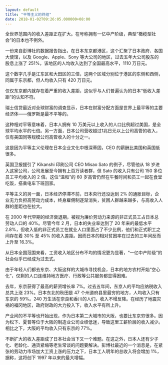 ```yaml
---
layout: default
title: "平等主义的终结"
date: 2018-01-02T09:26:05.000000+08:00
---
```


全世界范围内的收入差距正在扩大。在号称拥有一亿中产阶级，典型“橄榄型社会”的日本也不例外。


一份来自彭博社的数据报告指出，在日本东京都港区，这个汇聚了日本政府、各国大使馆，以及 Google、Apple、Sony 等大公司的地区，过去五年大公司股东的股息上涨了 251%，该地区的人均收入达到了全国最高水平，1110 万日元。


这个数字几乎是江东区和大田区的三倍，这两个区域分别位于港区的东侧和西侧，同属于东京都，但人均收入只有 420 万日元。


仅仅东京都内就存在着严重的收入差距，这似乎与人们普遍认为的日本“低收入差距”的认知不符。


瑞士信贷最近对全球财富的调查显示，日本在财富分配方面是世界上最平等的主要经济体——俄罗斯是最不平等的。


这种相对平等意味着，日本人拥有 10 万美元以上收入的人口比例超过美国，是全球平均水平的七倍。另一方面，日本公司营收超过1兆日元以上公司高管的收入，仅有美国同等规模公司高管收入的十分之一。


这是因为平等主义伦理在日本企业文化中根深蒂固，CEO 的薪酬比美国和英国低很多。


英国卫报援引了 Kikanshi 印刷公司 CEO Misao Sato 的例子，尽管他从 18 岁进入这家公司，公司发展至今拥有上百万读者群，但 Sato 的收入只有公司 150 多位员工平均收入的 2 倍。这位“温和”的 60 岁高管仍然在午餐时间和员工一起在食堂吃饭，搭乘电车下班回家。


平等主义的另一面，日本经济停滞不前，日本央行还没达到 2% 的通胀目标，企业无力负担高劳动力成本，终身雇佣制逐渐消失，贫困人群越来越多，与高收入人群的差距也在拉大。


在 2000 年代早期的经济衰退期，被视为廉价劳动力来源的非正式员工占日本总劳动人口的 40%。尽管今年 2 月，日本的失业率达到了 20 年来的最低水平 2.8%，但收入低的非正式员工在就业人口里面占了不少比例，他们和正式职工之间存在着 30% 至 45% 的收入差距。因而日本的相对贫困率在过去的三年间反而上升至 16.3%。


从日本全国范围来看，工资收入地区分布不均的情况更为显著，“一亿中产阶级”的社会似乎已经成为过去式。


由于年轻人们都去东京、大阪这样的大城市寻找机会，日本的地方农村开始“空心化”，仅剩的人口连维持地方医疗、行政等公共服务都显得困难。


去年，东京获得了最高的薪资增长率 7%。过去五年间，东京人的平均应纳税收入总共上涨 23%。日本东北的秋田是 47 个州道府县里最穷的地方，人均收入只有东京的 59%。240 万生活在奈良和香川的人们，收入不增反降。在经历了地震灾祸的福冈地区，政府财政的大力投入下，收入水平有所上升。


产业间的不平等也开始出现，作为日本第二大城市的大阪，也要比东京穷很多。因为松下、夏普等位于大阪的制造业公司业绩低迷，导致这里工薪阶层的收入减少。相比之下，大阪的平均收入只有东京的 77%。


不断扩大的收入差距成了日本社会当下又一个难题。在这之外，日本人还有少子化、老龄化、通货紧缩等老生常谈的问题要解决。彭博社最近的一个消息是，在紧张的劳动力市场加大工资上涨的压力之下，日本工人明年的总收入将会增加 1%，据称，这将创下 1997 年以来的最大增幅。

